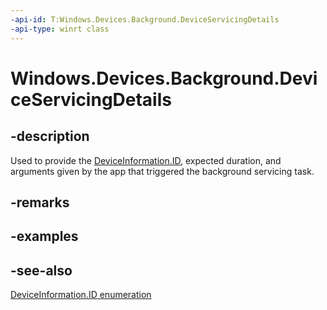 ```yaml
---
-api-id: T:Windows.Devices.Background.DeviceServicingDetails
-api-type: winrt class
---
```


<!-- Class syntax.
public class DeviceServicingDetails : Windows.Devices.Background.IDeviceServicingDetails
-->

# Windows.Devices.Background.DeviceServicingDetails

## -description
Used to provide the [DeviceInformation.ID](../windows.devices.enumeration/deviceinformation_id.md), expected duration, and arguments given by the app that triggered the background servicing task.

## -remarks

## -examples

## -see-also
[DeviceInformation.ID enumeration](../windows.devices.enumeration/deviceinformation_id.md)